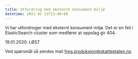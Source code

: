 ```yaml
---
title: Utfordring med eksternt konsument miljø
datetime: 2021-01-13T13:40:00
---
```

Vi har utfordringer med eksternt konsument miljø. Det er en feil i ElasticSearch-cluster som medfører at oppslag gir 404.

19.01.2020: LØST

Ved spørsmål så sendes mail freg.produksjon@skatteetaten.no
